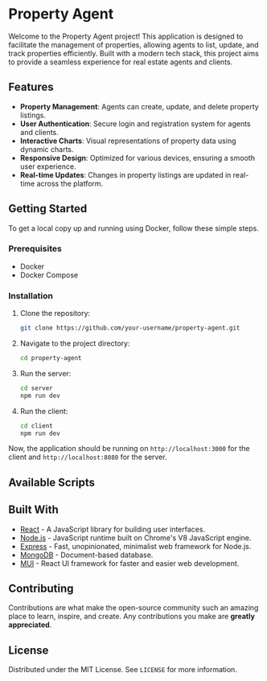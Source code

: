 # Property Agent

Welcome to the Property Agent project! This application is designed to facilitate the management of properties, allowing agents to list, update, and track properties efficiently. Built with a modern tech stack, this project aims to provide a seamless experience for real estate agents and clients.

## Features

- **Property Management**: Agents can create, update, and delete property listings.
- **User Authentication**: Secure login and registration system for agents and clients.
- **Interactive Charts**: Visual representations of property data using dynamic charts.
- **Responsive Design**: Optimized for various devices, ensuring a smooth user experience.
- **Real-time Updates**: Changes in property listings are updated in real-time across the platform.

## Getting Started

To get a local copy up and running using Docker, follow these simple steps.

### Prerequisites

- Docker
- Docker Compose

### Installation

1. Clone the repository:
   ```bash
   git clone https://github.com/your-username/property-agent.git
   ```
2. Navigate to the project directory:
   ```bash
   cd property-agent
   ```
3. Run the server:
   ```bash
   cd server
   npm run dev
   ```
4. Run the client:
   ```bash
   cd client
   npm run dev
   ```

Now, the application should be running on `http://localhost:3000` for the client and `http://localhost:8080` for the server.

## Available Scripts

## Built With

- [React](https://reactjs.org/) - A JavaScript library for building user interfaces.
- [Node.js](https://nodejs.org/) - JavaScript runtime built on Chrome's V8 JavaScript engine.
- [Express](https://expressjs.com/) - Fast, unopinionated, minimalist web framework for Node.js.
- [MongoDB](https://www.mongodb.com/) - Document-based database.
- [MUI](https://mui.com/) - React UI framework for faster and easier web development.

## Contributing

Contributions are what make the open-source community such an amazing place to learn, inspire, and create. Any contributions you make are **greatly appreciated**.

## License

Distributed under the MIT License. See `LICENSE` for more information.